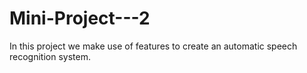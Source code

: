 # Mini-Project---2
In this project we make use of features to create an automatic speech recognition system.
